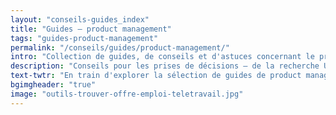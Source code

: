 ```yaml
---
layout: "conseils-guides_index"
title: "Guides – product management"
tags: "guides-product-management"
permalink: "/conseils/guides/product-management/"
intro: "Collection de guides, de conseils et d'astuces concernant le product management. Ce dernier doit savoir quelles fonctionnalités implémenter, ignorer ou améliorer & comment répondre d'une mnanière efficiente aux besoins des utilisateurs. Cette sélection de lectures vous offrent des conseils pour les prises de décisions difficiles et vous guidera étapes par étapes – de la recherche UX jusqu'à la mesure des résultats, en passant par le design et l'implémentation technique."
description: "Conseils pour les prises de décisions – de la recherche UX jusqu'à la mesure des résultats, en passant par le design et l'implémentation technique"
text-twtr: "En train d'explorer la sélection de guides de product management du @MagDuWebdesign"
bgimgheader: "true"
image: "outils-trouver-offre-emploi-teletravail.jpg"
---
```

